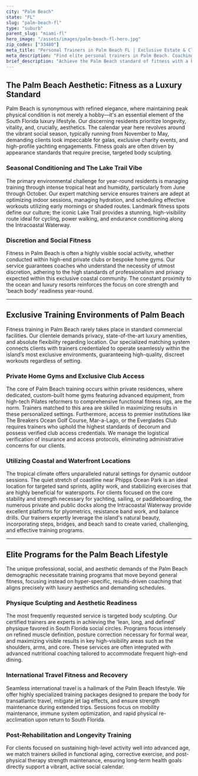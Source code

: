 ```yaml
---
city: "Palm Beach"
state: "FL"
slug: "palm-beach-fl"
type: "suburb"
parent_slug: "miami-fl"
hero_image: "/assets/images/palm-beach-fl-hero.jpg"
zip_codes: ["33480"]
meta_title: "Personal Trainers in Palm Beach FL | Exclusive Estate & Club Fitness"
meta_description: "Find elite personal trainers in Palm Beach. Coaching for private estates, country clubs, and high-profile client discretion."
brief_description: "Achieve the Palm Beach standard of fitness with a highly vetted, certified personal trainer matched specifically to your luxury lifestyle and aesthetic goals. Whether you require private, discreet in-home training near Worth Avenue, customized programming for international travel, or elite strength coaching, we connect you with the top fitness professionals in South Florida. Stop searching for generic gyms and start your personalized journey today to define your ultimate beachfront physique."
---
```

## The Palm Beach Aesthetic: Fitness as a Luxury Standard

Palm Beach is synonymous with refined elegance, where maintaining peak physical condition is not merely a hobby—it's an essential element of the South Florida luxury lifestyle. Our discerning residents prioritize longevity, vitality, and, crucially, aesthetics. The calendar year here revolves around the vibrant social season, typically running from November to May, demanding clients look impeccable for galas, exclusive charity events, and high-profile yachting engagements. Fitness goals are often driven by appearance standards that require precise, targeted body sculpting.

### Seasonal Conditioning and The Lake Trail Vibe

The primary environmental challenge for year-round residents is managing training through intense tropical heat and humidity, particularly from June through October. Our expert matching service ensures trainers are adept at optimizing indoor sessions, managing hydration, and scheduling effective workouts utilizing early mornings or shaded routes. Landmark fitness spots define our culture; the iconic Lake Trail provides a stunning, high-visibility route ideal for cycling, power walking, and endurance conditioning along the Intracoastal Waterway.

### Discretion and Social Fitness

Fitness in Palm Beach is often a highly visible social activity, whether conducted within high-end private clubs or bespoke home gyms. Our service guarantees coaches who understand the necessity of utmost discretion, adhering to the high standards of professionalism and privacy expected within this exclusive coastal community. The constant proximity to the ocean and luxury resorts reinforces the focus on core strength and 'beach body' readiness year-round.

---

## Exclusive Training Environments of Palm Beach

Fitness training in Palm Beach rarely takes place in standard commercial facilities. Our clientele demands privacy, state-of-the-art luxury amenities, and absolute flexibility regarding location. Our specialized matching system connects clients with trainers credentialed to operate seamlessly within the island’s most exclusive environments, guaranteeing high-quality, discreet workouts regardless of setting.

### Private Home Gyms and Exclusive Club Access

The core of Palm Beach training occurs within private residences, where dedicated, custom-built home gyms featuring advanced equipment, from high-tech Pilates reformers to comprehensive functional fitness rigs, are the norm. Trainers matched to this area are skilled in maximizing results in these personalized settings. Furthermore, access to premier institutions like The Breakers Ocean Golf Course, Mar-a-Lago, or the Everglades Club requires trainers who uphold the highest standards of decorum and possess verified club access credentials. We manage the logistical verification of insurance and access protocols, eliminating administrative concerns for our clients.

### Utilizing Coastal and Waterfront Locations

The tropical climate offers unparalleled natural settings for dynamic outdoor sessions. The quiet stretch of coastline near Phipps Ocean Park is an ideal location for targeted sand sprints, agility work, and stabilizing exercises that are highly beneficial for watersports. For clients focused on the core stability and strength necessary for yachting, sailing, or paddleboarding, the numerous private and public docks along the Intracoastal Waterway provide excellent platforms for plyometrics, resistance band work, and balance drills. Our trainers expertly leverage the island's natural beauty, incorporating steps, bridges, and beach sand to create varied, challenging, and effective training programs.

---

## Elite Programs for the Palm Beach Lifestyle

The unique professional, social, and aesthetic demands of the Palm Beach demographic necessitate training programs that move beyond general fitness, focusing instead on hyper-specific, results-driven coaching that aligns precisely with luxury aesthetics and demanding schedules.

### Physique Sculpting and Aesthetic Readiness

The most frequently requested service is targeted body sculpting. Our certified trainers are experts in achieving the 'lean, long, and defined' physique favored in South Florida social circles. Programs focus intensely on refined muscle definition, posture correction necessary for formal wear, and maximizing visible results in key high-visibility areas such as the shoulders, arms, and core. These services are often integrated with advanced nutritional coaching tailored to accommodate frequent high-end dining.

### International Travel Fitness and Recovery

Seamless international travel is a hallmark of the Palm Beach lifestyle. We offer highly specialized training packages designed to prepare the body for transatlantic travel, mitigate jet lag effects, and ensure strength maintenance during extended trips. Sessions focus on mobility maintenance, immune system optimization, and rapid physical re-acclimation upon return to South Florida.

### Post-Rehabilitation and Longevity Training

For clients focused on sustaining high-level activity well into advanced age, we match trainers skilled in functional aging, corrective exercise, and post-physical therapy strength maintenance, ensuring long-term health goals directly support a vibrant, active social calendar.